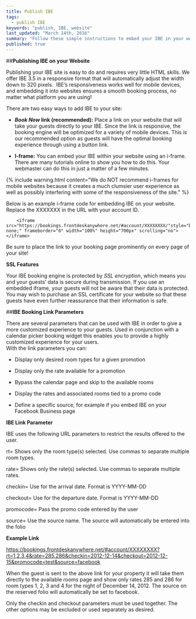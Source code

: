 ```yaml
---
title: Publish IBE
tags: 
  - publish IBE
keywords: "publish, IBE, website"
last_updated: "March 14th, 2016"
summary: "Follow these simple instructions to embed your IBE in your website and start receiving bookings!"
published: true
---
```






##**Publishing IBE on your Website**  

Publishing your IBE site is easy to do and requires very little HTML skills. We offer IBE 3.5 in a responsive format that will automatically adjust the width down to 320 pixels.  IBE’s responsiveness works well for mobile devices, and embedding it into websites ensures a smooth booking process, no matter what platform you are using!

There are two easy ways to add IBE to your site:

- **_Book Now_ link (recommended):** Place a link on your website that will take your guests directly to your IBE. Since the link is responsive, the booking engine will be optimized for a variety of mobile devices. This is our recommended option as guests will have the optimal booking experience through using a button link.

- **I-frame:** You can embed your IBE within your website using an i-frame. There are many tutorials online to show you how to do this. Your webmaster can do this in just a matter of a few minutes.   

{% include warning.html content="We do NOT recommend i-frames for mobile websites because it creates a much clumsier user experience as well as possibly interfering with some of the responsiveness of the site." %}

Below is an example i-frame code for embedding IBE on your website. Replace the XXXXXXX in the URL with your account ID.
```
	<iframe src="https://bookings.frontdeskanywhere.net/#account/XXXXXXXX/"style="border: none;" frameborder="0" width="100%" height="700px" scrolling="no"></iframe>
```

Be sure to place the link to your booking page prominently on every page of your site!

**SSL Features**  


Your IBE booking engine is protected by _SSL encryption_, which means you and your guests’ data is secure during transmission. If you use an embedded iframe, your guests will not be aware that their data is protected. You may wish to purchase an SSL certificate for your website so that these guests have even further reassurance that their information is safe.
  
  
##**IBE Booking Link Parameters**

There are several parameters that can be used with IBE in order to give a more customized experience to your guests. Used in conjunction with a calendar picker booking widget this enables you to provide a highly customized experience for your users.  
With the link parameters you can:

- Display only desired room types for a given promotion

- Display only the rate available for a promotion

- Bypass the calendar page and skip to the available rooms

- Display the rates and associated rooms tied to a promo code

- Define a specific source, for example if you embed IBE on your Facebook Business page

**IBE Link Parameter**

IBE uses the following URL parameters to restrict the results offered to the user.

rt= Shows only the room type(s) selected. Use commas to separate multiple room types.

rate= Shows only the rate(s) selected. Use commas to separate multiple rates.

checkin= Use for the arrival date. Format is YYYY-MM-DD

checkout= Use for the departure date. Format is YYYY-MM-DD

promocode= Pass the promo code entered by the user

source= Use the source name. The source will automatically be entered into the folio

**Example Link**

https://bookings.frontdeskanywhere.net/#account/XXXXXXXX?rt=1,2,3,4&rate=285,286&checkin=2012-12-14&checkout=2012-12-15&promocode=test&source=facebook

When the guest is sent to the above link for your property it will take them directly to the available rooms page and show only rates 285 and 286 for room types 1, 2, 3 and 4 for the night of December 14, 2012. The source on the reserved folio will automatically be set to facebook.

Only the checkin and checkout parameters must be used together. The other options may be excluded or used separately as desired.

